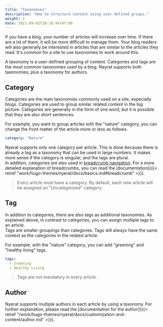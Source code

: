 ```yaml
---
title: "Taxonomies"
description: "How to structure content using user defined groups."
weight: 2
date: 2021-09-02T10:10:44+07:00
---
```


If you have a blog, your number of articles will increase over time. If there
are a lot of them, it will be more difficult to manage them. Your blog readers
will also generally be interested in articles that are similar to the articles
they read. It's common for a site to use taxonomies to work around this.

A taxonomy is a user-defined grouping of content. Categories and tags are the
most common taxonomies used by a blog. Neyrat supports both taxonomies, plus a
taxonomy for authors.

## Category

Categories are the main taxonomies commonly used on a site, especially blogs.
Categories are used to group similar related content in the big picture.
Categories are generally in the form of one word, but it is possible that they
are also short sentences.

For example, you want to group articles with the "nature" category, you can
change the front matter of the article more or less as follows.

```yaml
category: "Nature"
```

Nyerat supports only one category per article. This is done because there is
already a tag as a taxonomy that can be used in large numbers. It makes more
sense if the category is singular, and the tags are plural.  
In addition, categories are also used in
[breadcrumb navigation](https://en.wikipedia.org/wiki/Breadcrumb_navigation).
For a more detailed explanation of breadcrumbs, you can read the
[documentation]({{< relref "work/hugo-themes/nyerat/docs/basics.md#breadcrumb" >}}).

> Every article must have a category. By default, each new article will be
> assigned an "Uncategorized" category.

## Tag

In addition to categories, there are also tags as additional taxonomies. As
explained above, in contrast to categories, you can assign multiple tags to an
article.  
Tags are smaller groupings than categories. Tags will always have the same
context as the categories in the related article.

For example, with the "nature" category, you can add "greening" and "healthy
living" tags.

```yaml
tags:
  - Greening
  - Healthy Living
```

> Tags are not mandatory in every article.

## Author

Nyerat supports multiple authors in each article by using a taxonomy. For
further explanation, please read the
[documentation for the author]({{< relref "/work/hugo-themes/nyerat/docs/customization-and-content/author.md" >}}).
